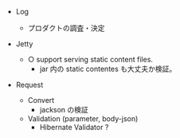 - Log
  - プロダクトの調査・決定

- Jetty
  - ○ support serving static content files.
    - jar 内の static contentes も大丈夫か検証。

- Request
  - Convert
    - jackson の検証
  - Validation (parameter, body-json)
    - Hibernate Validator ?
